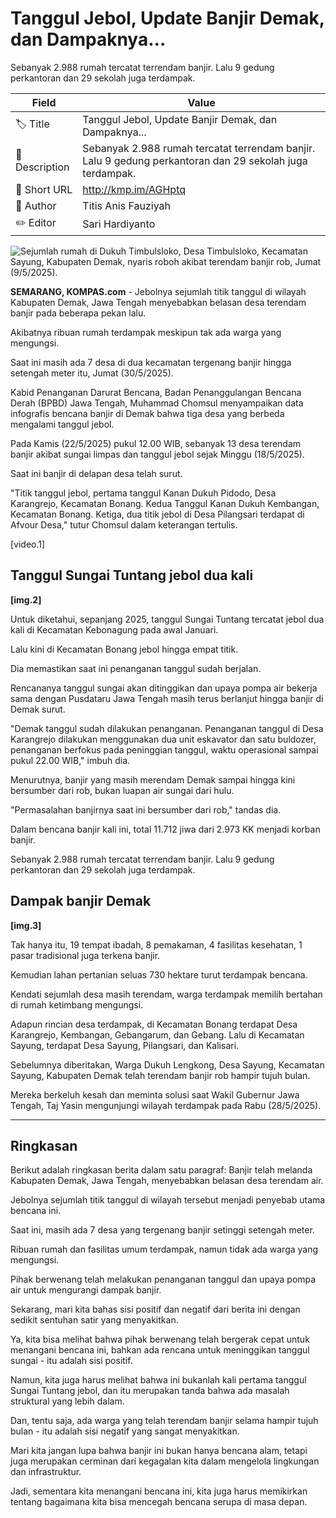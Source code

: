 # Tanggul Jebol, Update Banjir Demak, dan Dampaknya...

Sebanyak 2.988 rumah tercatat terrendam banjir. Lalu 9 gedung perkantoran dan 29 sekolah juga terdampak.

| Field         | Value                                                       |
|---------------|-------------------------------------------------------------|
| 🏷️ Title       | Tanggul Jebol, Update Banjir Demak, dan Dampaknya... |
| 📝 Description | Sebanyak 2.988 rumah tercatat terrendam banjir. Lalu 9 gedung perkantoran dan 29 sekolah juga terdampak. |
| 🔗 Short URL   | http://kmp.im/AGHptq |
| 👤 Author      | Titis Anis Fauziyah |
| ✏️ Editor      | Sari Hardiyanto |

![Sejumlah rumah di Dukuh Timbulsloko, Desa Timbulsloko, Kecamatan Sayung, Kabupaten Demak, nyaris roboh akibat terendam banjir rob, Jumat (9/5/2025). ](https://asset.kompas.com/crops/csxv4f2_CUiZjCbLiGn0FEVyELQ=/0x0:0x0/750x500/data/photo/2025/05/27/6835290251d4b.jpg)

**SEMARANG, KOMPAS.com** - Jebolnya sejumlah titik tanggul di wilayah Kabupaten Demak, Jawa Tengah menyebabkan belasan desa terendam banjir pada beberapa pekan lalu.

Akibatnya ribuan rumah terdampak meskipun tak ada warga yang mengungsi.

Saat ini masih ada 7 desa di dua kecamatan tergenang banjir hingga setengah meter itu, Jumat (30/5/2025).

Kabid Penanganan Darurat Bencana, Badan Penanggulangan Bencana Derah (BPBD) Jawa Tengah, Muhammad Chomsul menyampaikan data infografis bencana banjir di Demak bahwa tiga desa yang berbeda mengalami tanggul jebol.

Pada Kamis (22/5/2025) pukul 12.00 WIB, sebanyak 13 desa terendam banjir akibat sungai limpas dan tanggul jebol sejak Minggu (18/5/2025).

Saat ini banjir di delapan desa telah surut.

\"Titik tanggul jebol, pertama tanggul Kanan Dukuh Pidodo, Desa Karangrejo, Kecamatan Bonang. Kedua Tanggul Kanan Dukuh Kembangan, Kecamatan Bonang. Ketiga, dua titik jebol di Desa Pilangsari terdapat di Afvour Desa,\" tutur Chomsul dalam keterangan tertulis.

\[video.1\]

## ****Tanggul Sungai Tuntang jebol dua kali****

****\[img.2\]****

Untuk diketahui, sepanjang 2025, tanggul Sungai Tuntang tercatat jebol dua kali di Kecamatan Kebonagung pada awal Januari.

Lalu kini di Kecamatan Bonang jebol hingga empat titik.

Dia memastikan saat ini penanganan tanggul sudah berjalan.

Rencananya tanggul sungai akan ditinggikan dan upaya pompa air bekerja sama dengan Pusdataru Jawa Tengah masih terus berlanjut hingga banjir di Demak surut.

\"Demak tanggul sudah dilakukan penanganan. Penanganan tanggul di Desa Karangrejo dilakukan menggunakan dua unit eskavator dan satu buldozer, penanganan berfokus pada peninggian tanggul, waktu operasional sampai pukul 22.00 WIB,\" imbuh dia.

Menurutnya, banjir yang masih merendam Demak sampai hingga kini bersumber dari rob, bukan luapan air sungai dari hulu.

\"Permasalahan banjirnya saat ini bersumber dari rob,\" tandas dia.

Dalam bencana banjir kali ini, total 11.712 jiwa dari 2.973 KK menjadi korban banjir.

Sebanyak 2.988 rumah tercatat terrendam banjir. Lalu 9 gedung perkantoran dan 29 sekolah juga terdampak.

## **Dampak banjir Demak**

**\[img.3\]**

Tak hanya itu, 19 tempat ibadah, 8 pemakaman, 4 fasilitas kesehatan, 1 pasar tradisional juga terkena banjir.

Kemudian lahan pertanian seluas 730 hektare turut terdampak bencana.

Kendati sejumlah desa masih terendam, warga terdampak memilih bertahan di rumah ketimbang mengungsi. 

Adapun rincian desa terdampak, di Kecamatan Bonang terdapat Desa Karangrejo, Kembangan, Gebangarum, dan Gebang. Lalu di Kecamatan Sayung, terdapat Desa Sayung, Pilangsari, dan Kalisari.

Sebelumnya diberitakan, Warga Dukuh Lengkong, Desa Sayung, Kecamatan Sayung, Kabupaten Demak telah terendam banjir rob hampir tujuh bulan.

Mereka berkeluh kesah dan meminta solusi saat Wakil Gubernur Jawa Tengah, Taj Yasin mengunjungi wilayah terdampak pada Rabu (28/5/2025).

---
## Ringkasan

Berikut adalah ringkasan berita dalam satu paragraf: Banjir telah melanda Kabupaten Demak, Jawa Tengah, menyebabkan belasan desa terendam air.

 Jebolnya sejumlah titik tanggul di wilayah tersebut menjadi penyebab utama bencana ini.

 Saat ini, masih ada 7 desa yang tergenang banjir setinggi setengah meter.

 Ribuan rumah dan fasilitas umum terdampak, namun tidak ada warga yang mengungsi.

 Pihak berwenang telah melakukan penanganan tanggul dan upaya pompa air untuk mengurangi dampak banjir.



Sekarang, mari kita bahas sisi positif dan negatif dari berita ini dengan sedikit sentuhan satir yang menyakitkan.

 Ya, kita bisa melihat bahwa pihak berwenang telah bergerak cepat untuk menangani bencana ini, bahkan ada rencana untuk meninggikan tanggul sungai - itu adalah sisi positif.

 Namun, kita juga harus melihat bahwa ini bukanlah kali pertama tanggul Sungai Tuntang jebol, dan itu merupakan tanda bahwa ada masalah struktural yang lebih dalam.

 Dan, tentu saja, ada warga yang telah terendam banjir selama hampir tujuh bulan - itu adalah sisi negatif yang sangat menyakitkan.

 Mari kita jangan lupa bahwa banjir ini bukan hanya bencana alam, tetapi juga merupakan cerminan dari kegagalan kita dalam mengelola lingkungan dan infrastruktur.

 Jadi, sementara kita menangani bencana ini, kita juga harus memikirkan tentang bagaimana kita bisa mencegah bencana serupa di masa depan.
